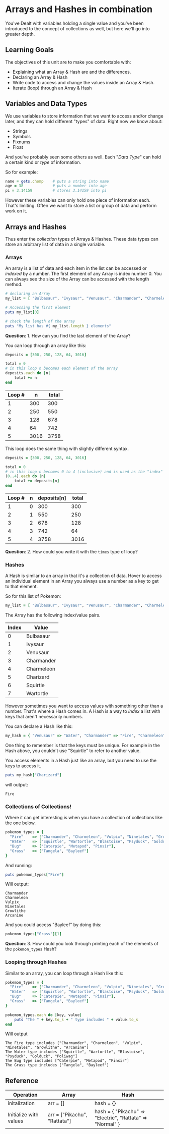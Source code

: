 # Arrays and Hashes in combination
You've Dealt with variables holding a single value and you've been introduced to the concept of collections as well, but here we'll go into greater depth.  

## Learning Goals
The objectives of this unit are to make you comfortable with:
* Explaining what an Array & Hash are and the differences.
* Declaring an Array & Hash
*  Write code to access and change the values inside an Array & Hash.
*  Iterate (loop) through an Array & Hash

## Variables and Data Types
We use variables to store information that we want to access and/or change later, and they can hold different "types" of data.  Right now we know about:
* Strings
* Symbols
* Fixnums
* Float

And you've probably seen some others as well.  Each "*Data Type*" can hold a certain kind or *type* of information.  

So for example:
```ruby
name = gets.chomp    # puts a string into name
age = 38             # puts a number into age
pi = 3.14159		 # stores 3.14159 into pi
```

However these variables can only hold one piece of information each.  That's limiting.  Often we want to store a list or group of data and perform work on it.

## Arrays and Hashes

Thus enter the *collection* types of Arrays & Hashes.  These data types can store an arbitrary list of data in a single variable.  

### Arrays

An array is a list of data and each item in the list can be accessed or *indexed* by a number.  The first element of any Array is index number 0.  You can always see the size of the Array can be accessed with the length method.  

```ruby
# declaring an Array
my_list = [ "Bulbasaur", "Ivysaur", "Venusaur", "Charmander", "Charmeleon", "Charizard", "Squirtle", "Wartortle" ]

# Accessing the first element
puts my_list[0]

# check the length of the array
puts "My list has #{ my_list.length } elements"
```

**Question**:  1.  How can you find the last element of the Array?

You can loop through an array like this:
```ruby
deposits = [300, 250, 128, 64, 3016]

total = 0
# in this loop n becomes each element of the array
deposits.each do |n|
	total += n
end
```
| Loop #  |   n   |   total   |
|---------|-------|-----------|
| 1       |  300  |    300    |
| 2       |  250  |    550    |
| 3       |  128  |    678    |
| 4       |  64   |    742    |
| 5       |  3016 |    3758   |


This loop does the same thing with slightly different syntax.  

```ruby
deposits = [300, 250, 128, 64, 3016]

total = 0
# in this loop n becomes 0 to 4 (inclusive) and is used as the "index" of the array.
(0..4).each do |n|
	total += deposits[n]
end
```
| Loop #  |   n   | deposits[n] |   total   |
|---------|-------|-----------|--------------
| 1       |  0    |    300    |   300       |
| 2       |  1    |    550    |   250       |
| 3       |  2    |    678    |   128       |
| 4       |  3    |    742    |   64        |
| 5       |  4    |    3758   |   3016      |


**Question**: 2.  How could you write it with the `times` type of loop?

### Hashes

A Hash is similar to an array in that it's a collection of data.  Hover to access an individual element in an Array you always use a number as a key to get to that element.

So for this list of Pokemon:
```ruby
my_list = [ "Bulbasaur", "Ivysaur", "Venusaur", "Charmander", "Charmeleon", "Charizard", "Squirtle", "Wartortle" ]
```
The Array has the following index/value pairs.

| Index | Value     |
|-----|-----------|
|  0  | Bulbasaur |
|  1  | Ivysaur   |
|  2  | Venusaur  |
|  3  | Charmander|
|  4  | Charmeleon|
|  5  | Charizard |
|  6  | Squirtle  |
|  7  | Wartortle |

However sometimes you want to access values with something other than a number.  That's where a Hash comes in.  A Hash is a way to *index* a list with keys that aren't necessarily numbers.

You can declare a Hash like this:

```ruby
my_hash = { "Venusaur" => "Water", "Charmander" => "Fire", "Charmeleon" => "Fire", "Charizard" => "Fire", "Squirtle" => "Water", "Wartortle" => "Water" }
```

One thing to remember is that the keys must be unique.  For example in the Hash above, you couldn't use "Squirtle" to refer to another value.

You access elements in a Hash just like an array, but you need to use the keys to access it.
```ruby
puts my_hash["Charizard"]
```

will output:

```
Fire
```

### Collections of Collections!

Where it can get interesting is when you have a collection of collections like the one below.

```ruby
pokemon_types = {
  "Fire"    => ["Charmander", "Charmeleon", "Vulpix", "Ninetales", "Growlithe", "Arcanine"],
  "Water"   => ["Squirtle", "Wartortle", "Blastoise", "Psyduck", "Golduck", "Poliwag"],
  "Bug"     => ["Caterpie", "Metapod", "Pinsir"],
  "Grass"   => ["Tangela", "Bayleef"]
}
```

And running:
```ruby
puts pokemon_types["Fire"]
```

Will output:

```
Charmander
Charmeleon
Vulpix
Ninetales
Growlithe
Arcanine
```

And you could access "Bayleef" by doing this:
```ruby
pokemon_types["Grass"][1]
```

**Question**: 3.  How could you look through printing each of the elements of the `pokemon_types` Hash?

### Looping through Hashes

Similar to an array, you can loop through a Hash like this:

```ruby
pokemon_types = {
  "Fire"    => ["Charmander", "Charmeleon", "Vulpix", "Ninetales", "Growlithe", "Arcanine"],
  "Water"   => ["Squirtle", "Wartortle", "Blastoise", "Psyduck", "Golduck", "Poliwag"],
  "Bug"     => ["Caterpie", "Metapod", "Pinsir"],
  "Grass"   => ["Tangela", "Bayleef"]
}

pokemon_types.each do |key, value|
	puts "The " + key.to_s + " type includes " + value.to_s
end

```

Will output

```
The Fire type includes ["Charmander", "Charmeleon", "Vulpix", "Ninetales", "Growlithe", "Arcanine"]
The Water type includes ["Squirtle", "Wartortle", "Blastoise", "Psyduck", "Golduck", "Poliwag"]
The Bug type includes ["Caterpie", "Metapod", "Pinsir"]
The Grass type includes ["Tangela", "Bayleef"]
```



## Reference

|  Operation     | Array    |  Hash     |
|----------------|----------|-----------|
|  initalization | arr = [] | hash = {} |
| Initialize with values | arr = ["Pikachu", "Rattata"] | hash = { "Pikachu" => "Electric", "Rattata" => "Normal" }|

